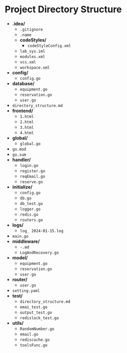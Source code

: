 # Project Directory Structure

- **.idea/**
  - `.gitignore`
  - `.name`
  - **codeStyles/**
    - `codeStyleConfig.xml`
  - `lab_sys.iml`
  - `modules.xml`
  - `vcs.xml`
  - `workspace.xml`
- **config/**
  - `config.go`
- **database/**
  - `equipment.go`
  - `reservation.go`
  - `user.go`
- `directory_structure.md`
- **frontend/**
  - `1.html`
  - `2.html`
  - `3.html`
  - `4.html`
- **global/**
  - `global.go`
- `go.mod`
- `go.sum`
- **handler/**
  - `login.go`
  - `register.go`
  - `reqEmail.go`
  - `reserve.go`
- **initialize/**
  - `config.go`
  - `db.go`
  - `db_test.go`
  - `logger.go`
  - `redis.go`
  - `routers.go`
- **logs/**
  - `log_ 2024-01-15.log`
- `main.go`
- **middleware/**
  - `-.md`
  - `LogAndRecovery.go`
- **model/**
  - `equipment.go`
  - `reservation.go`
  - `user.go`
- **router/**
  - `user.go`
- `setting.yaml`
- **test/**
  - `directory_structure.md`
  - `emai_test.go`
  - `output_test.go`
  - `redislock_test.go`
- **utils/**
  - `RandomNumber.go`
  - `email.go`
  - `rediscache.go`
  - `toolsFunc.go`
